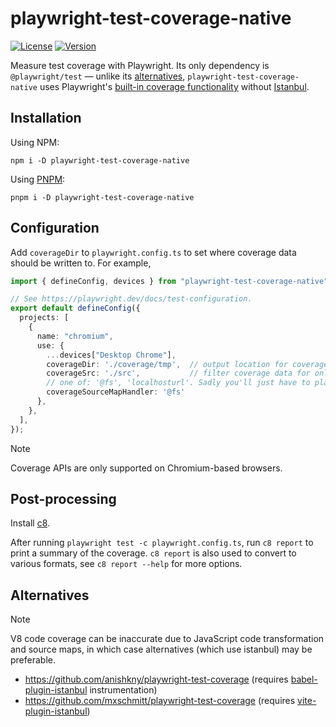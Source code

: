 # playwright-test-coverage-native

[![License](https://img.shields.io/npm/l/playwright-test-coverage-native)](https://github.com/FNNDSC/playwright-test-coverage-native/blob/main/LICENSE)
[![Version](https://img.shields.io/npm/v/playwright-test-coverage-native)](https://www.npmjs.com/package/playwright-test-coverage-native)

Measure test coverage with Playwright.
Its only dependency is `@playwright/test` — unlike its [alternatives](#alternatives), `playwright-test-coverage-native` uses Playwright's 
[built-in coverage functionality](https://playwright.dev/docs/api/class-coverage) without [Istanbul](https://istanbul.js.org/).

## Installation

Using NPM:

```shell
npm i -D playwright-test-coverage-native
```

Using [PNPM](https://pnpm.io/):

```shell
pnpm i -D playwright-test-coverage-native
```

## Configuration

Add `coverageDir` to `playwright.config.ts` to set where coverage data should be written to.
For example,

```ts
import { defineConfig, devices } from "playwright-test-coverage-native";

// See https://playwright.dev/docs/test-configuration.
export default defineConfig({
  projects: [
    {
      name: "chromium",
      use: {
        ...devices["Desktop Chrome"],
        coverageDir: './coverage/tmp',  // output location for coverage data
        coverageSrc: './src',           // filter coverage data for only files in ./src (optional)
        // one of: '@fs', 'localhosturl'. Sadly you'll just have to play around to see which one works
        coverageSourceMapHandler: '@fs'
      },
    },
  ],
});
```

> [!NOTE]  
> Coverage APIs are only supported on Chromium-based browsers.

## Post-processing

Install [c8](https://www.npmjs.com/package/c8).

After running `playwright test -c playwright.config.ts`,
run `c8 report` to print a summary of the coverage.
`c8 report` is also used to convert to various formats,
see `c8 report --help` for more options.

## Alternatives

> [!NOTE]  
> V8 code coverage can be inaccurate due to JavaScript code transformation and source maps,
> in which case alternatives (which use istanbul) may be preferable.

- https://github.com/anishkny/playwright-test-coverage (requires [babel-plugin-istanbul](https://github.com/istanbuljs/babel-plugin-istanbul) instrumentation)
- https://github.com/mxschmitt/playwright-test-coverage (requires [vite-plugin-istanbul](https://github.com/ifaxity/vite-plugin-istanbul))

